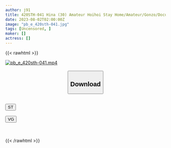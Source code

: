 ```yaml
---
author: j91
title: 420STH-041 Hina (30) Amateur Hoihoi Stay Home/Amateur/Gonzo/Documentary/Personal Photography/Beautiful Ass/Squirting/Facial Cum Shot/Neat/Clean/Big Tits/Beautiful Breasts (Sumire Kuramoto)
date: 2023-08-02T02:00:00Z
image: "pb_e_420sth-041.jpg"
tags: [Uncensored, ]
maker: []
actress: []
---
```



{{< rawhtml >}}

<div class="video" data-videoid="8VyyZ8o4Qdil6g">
    <a href="javascript:;">
        <img src="https://my.j91.asia/posts/pb_e_420sth-041/pb_e_420sth-041.jpg" width="WIDTH" height="HEIGHT" alt="pb_e_420sth-041.mp4" loading="lazy">
    </a>
</div>

<script type="text/javascript" src="https://j91.asia/asset/on-demand-st.js"></script>

<br>
  <link rel="stylesheet" href="https://j91.asia/asset/bs5.css">
  
  <center>
  <button class="btn btn-primary" type="button" data-bs-toggle="collapse" data-bs-target=".multi-collapse" aria-expanded="false" aria-controls="multiCollapseExample1 multiCollapseExample2"><h2>Download</h2></button></center>
</p>
<div class="row">
  <div class="col">
    <div class="collapse multi-collapse" id="multiCollapseExample1">
      <div class="card card-body">
	      	      <br>
<div class="buttons">  
<a href="https://streamtape.to/v/8VyyZ8o4Qdil6g"><button class="btn-hover color-3"><i class="fa fa-download"></i> ST</button></a></div>
    </div>
  </div>
</div>
  <div class="col">
    <div class="collapse multi-collapse" id="multiCollapseExample2">
      <div class="card card-body">
	      <br>
<div class="buttons">
    <a href="https://vgembed.com/v/LQm9OXK0Z0E1lgB"><button class="btn-hover color-9"><i class="fa fa-download"></i> VG</button></a></div>
<br><br>
      </div>
    </div>
  </div>
</div>

{{< /rawhtml >}}